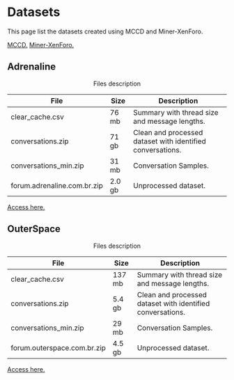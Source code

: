 # Datasets

This page list the datasets created using MCCD and Miner-XenForo.

[MCCD.](https://github.com/Ze-Carioca-Team/MCCD)
[Miner-XenForo.](https://github.com/matheusferraroni/miner-xenforo)

## Adrenaline

<center>Files description</center>

|File|Size|Description| 
|--|--|--| 
|clear_cache.csv|76 mb|Summary with thread size and message lengths.|
|conversations.zip|71 gb|Clean and processed dataset with identified conversations.|
|conversations_min.zip|31 mb|Conversation Samples.|
|forum.adrenaline.com.br.zip|2.0 gb|Unprocessed dataset.|


[Access here.](http://www.lrc.ic.unicamp.br/~ferraroni/datasets/adrenaline/)

## OuterSpace

<center>Files description</center>

|File|Size|Description| 
|--|--|--| 
|clear_cache.csv|137 mb|Summary with thread size and message lengths.|
|conversations.zip|5.4 gb|Clean and processed dataset with identified conversations.|
|conversations_min.zip|29 mb|Conversation Samples.|
|forum.outerspace.com.br.zip|4.5 gb|Unprocessed dataset.|

[Access here.](http://www.lrc.ic.unicamp.br/~ferraroni/datasets/outerspace/)